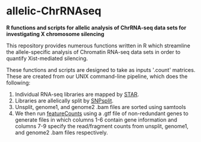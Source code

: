 # allelic-ChrRNAseq
**R functions and scripts for allelic analysis of ChrRNA-seq data sets for investigating X chromosome silencing**


This repository provides numerous functions written in R which streamline the allele-specific analysis of Chromatin RNA-seq data sets in order to quantify Xist-mediated silencing.  


These functions and scripts are designed to take as inputs '.count' matrices. These are created from our UNIX command-line pipeline, which does the following:
1. Individual RNA-seq libraries are mapped by [STAR](https://github.com/alexdobin/STAR).
2. Libraries are allelically split by [SNPsplit](https://github.com/FelixKrueger/SNPsplit).  
3. Unsplit, genome1, and genome2 .bam files are sorted using samtools
4. We then run [featureCounts](http://bioconductor.org/packages/release/bioc/html/Rsubread.html) using a .gtf file of non-redundant genes to generate files in which columns 1-6 contain gene information and columns 7-9 specify the read/fragment counts from unsplit, genome1, and genome2 .bam files respectively. 
